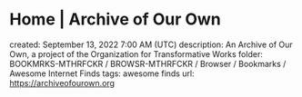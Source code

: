 # Home | Archive of Our Own

created: September 13, 2022 7:00 AM (UTC)
description: An Archive of Our Own, a project of the     Organization for Transformative Works
folder: BOOKMRKS-MTHRFCKR / BROWSR-MTHRFCKR / Browser / Bookmarks / Awesome Internet Finds
tags: awesome finds
url: https://archiveofourown.org